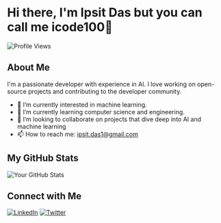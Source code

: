 # Hi there, I'm Ipsit Das but you can call me icode100👋

![Profile Views](https://komarev.com/ghpvc/?username=icode100&color=blue)

## About Me

I'm a passionate developer with experience in AI. I love working on open-source projects and contributing to the developer community.

- 🔭 I’m currently interested in machine learning.
- 🌱 I’m currently learning computer science and engineering.
- 👯 I’m looking to collaborate on projects that dive deep into AI and machine learning
- 📫 How to reach me: ipsit.das1@gmail.com

## My GitHub Stats

![Your GitHub Stats](https://github-readme-stats.vercel.app/api?username=icode100&show_icons=true&theme=radical)

## Connect with Me

[![LinkedIn](https://img.shields.io/badge/LinkedIn-blue?style=flat&logo=linkedin)](https://www.linkedin.com/in/ipsit-das)
[![Twitter](https://img.shields.io/badge/Twitter-blue?style=flat&logo=twitter)](https://twitter.com/icode100)
